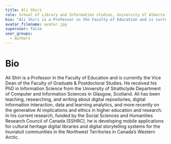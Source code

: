 ```yaml
---
title: Ali Shiri
role: School of Library and Information studies, University of Alberta
bio: "Ali Shiri is a Professor in the Faculty of Education and is currently the Vice Dean of the Faculty of Graduate & Postdoctoral Studies. He received his PhD in Information Science from the University of Strathclyde Department of Computer and Information Sciences in Glasgow, Scotland. Ali has been teaching, researching, and writing about digital repositories, digital information interaction, data and learning analytics, and more recently on the generative AI implications and ethics in higher education and research. In his current research, funded by the Social Sciences and Humanities Research Council of Canada (SSHRC), he is developing mobile applications for cultural heritage digital libraries and digital storytelling systems for the Inuvialuit communities in the Northwest Territories in Canada’s Western Arctic."
avatar_filename: avatar.jpg
superuser: false
user_groups:
  - Authors
---
```


# Bio
Ali Shiri is a Professor in the Faculty of Education and is currently the Vice Dean of the Faculty of Graduate & Postdoctoral Studies. He received his PhD in Information Science from the University of Strathclyde Department of Computer and Information Sciences in Glasgow, Scotland. Ali has been teaching, researching, and writing about digital repositories, digital information interaction, data and learning analytics, and more recently on the generative AI implications and ethics in higher education and research. In his current research, funded by the Social Sciences and Humanities Research Council of Canada (SSHRC), he is developing mobile applications for cultural heritage digital libraries and digital storytelling systems for the Inuvialuit communities in the Northwest Territories in Canada’s Western Arctic.
